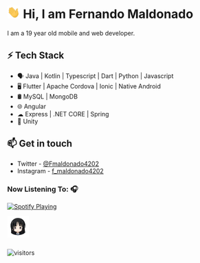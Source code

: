 # <img src="https://raw.githubusercontent.com/ABSphreak/ABSphreak/master/gifs/Hi.gif" width="30px"> Hi, I am Fernando Maldonado 


I am a 19 year old mobile and web developer.


## ⚡ Tech Stack


* 🗣    Java | Kotlin | Typescript | Dart | Python | Javascript
* 🖥    Flutter | Apache Cordova | Ionic | Native Android
* 🛢️    MySQL | MongoDB 
* 🌐    Angular
* ☁    Express | .NET CORE | Spring
* 💠    Unity

## 📫 Get in touch
- Twitter - [@Fmaldonado4202](https://twitter.com/Fmaldonado4202)
- Instagram - [f_maldonado4202](https://www.instagram.com/f_maldonado4202/?hl=es-la)

### Now Listening To: 🎧

[<img src="https://spotify-readme-flame.vercel.app/api/spotify" alt="Spotify Playing" width="400" />](https://open.spotify.com/user/fmaldonado60)

<img src="./images/klipartz.com.png" width="50px" style="margin-bottom:10px;">

![visitors](https://visitor-badge.glitch.me/badge?page_id=Fmaldonado6)

